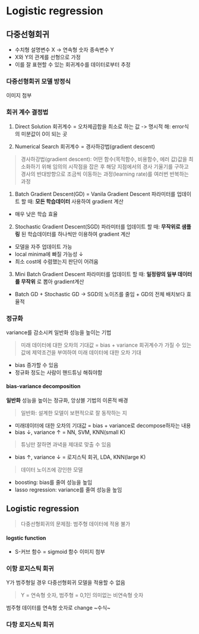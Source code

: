 # Logistic regression
## 다중선형회귀
  * 수치형 설명변수 X -> 연속형 숫자 종속변수 Y
  * X와 Y의 관계를 선형으로 가정
  * 이를 잘 표현할 수 있는 회귀계수를 데이터로부터 추정

### 다중선형회귀 모델 방정식
  이미지 첨부

### 회귀 계수 결정법
1. Direct Solution
회귀계수 = 오차제곱합을 최소로 하는 값
-> 명시적 해: error식의 미분값이 0이 되는 곳


2. Numerical Search
회귀계수 = 경사하강법(gradient descent)
> 경사하강법(gradient descent): 어떤 함수(목적함수, 비용함수, 에러 값)값을 최소화하기 위해 임의의 시작점을 잡은 후 해당 지점에서의 경사 기울기를 구하고 경사의 반대방향으로 조금씩 이동하는 과정(learning rate)를 여러번 반복하는 과정

1. Batch Gradient Descent(GD) = Vanila Gradient Descent
파라미터를 업데이트 할 때: __모든 학습데이터__ 사용하여 gradient 계산
* 매우 낮은 학습 효율


2. Stochastic Gradient Descent(SGD)
파라미터를 업데이트 할 때: __무작위로 샘플링__ 된 학습데이터를 하나씩만 이용하여 gradient 계산
* 모델을 자주 업데이트 가능
* local minima에 빠질 가능성 ↓
* 최소 cost에 수렴했는지 판단이 어려움


3. Mini Batch Gradient Descent
파라미터를 업데이트 할 때: __일정량의 일부 데이터를 무작위__ 로 뽑아 gradient계산
* Batch GD + Stochastic GD
-> SGD의 노이즈를 줄임 + GD의 전체 배치보다 효율적


### 정규화
variance를 감소시켜 일반화 성능을 높이는 기법
> 미래 데이터에 대한 오차의 기대값 = bias + variance
> 회귀계수가 가질 수 있는 값에 제약조건을 부여하여 미래 데이터에 대한 오차 기대

* bias 증가할 수 있음
* 정규화 정도는 사람이 핸드튜닝 해줘야함

#### bias-variance decomposition
**일반화** 성능을 높이는 정규화, 앙상블 기법의 이론적 배경
> 일반화: 설계한 모델이 보편적으로 잘 동작하는 지

* 미래데이터에 대한 오차의 기대값 = bias + variance로 decompose하자는 내용
* bias ↓, variance ↑ = NN, SVM, KNN(small K)
> 튜닝만 잘하면 과녁을 제대로 맞출 수 있음

* bias ↑, variance ↓ = 로지스틱 회귀, LDA, KNN(large K)
> 데이터 노이즈에 강인한 모델

* boosting: bias를 줄여 성능을 높임
* lasso regression: variance를 줄여 성능을 높임


## Logistic regression
>다중선형회귀의 문제점: 범주형 데이터에 적용 불가

#### logstic function
* S-커브 함수 = sigmoid 함수
이미지  첨부

### 이항 로지스틱 회귀
Y가 범주형일 경우 다중선형회귀 모델을 적용할 수 없음
> Y = 연속형 숫자, 범주형 = 0,1인 의미없는 비연속형 숫자

범주형 데이터를 연속형 숫자로 change
~수식~

### 다항 로지스틱 회귀
